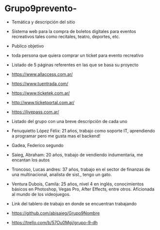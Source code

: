 # Grupo9prevento-

- Temática y descripción del sitio 
- Sistema web para la compra de boletos digitales para eventos recreativos tales como recitales, teatro, deportes, etc.


- Publico objetivo
- toda persona que quiera comprar un ticket para evento recreativo


- Listado de 5 páginas referentes en las que se basa su proyecto
- https://www.allaccess.com.ar/
- https://www.tuentrada.com/
- https://www.ticketek.com.ar/
- http://www.ticketportal.com.ar/
- https://livepass.com.ar/


- Listado del grupo con una breve descripción de cada uno
- Fenuquietto López Félix: 21 años, trabajo como soporte IT, aprendiendo a programar pero me gusta mas el backend!
- Gadea, Federico segundo
- Saieg, Abraham: 20 años, trabajo de vendiendo indumentaria, me encantan los autos
- Troncoso, Lucas andres: 37 años, trabajo en el sector de finanzas de una multinacional, analista de sist., tengo un gato.
- Ventura Dubois, Camila: 25 años, nivel 4 en inglés, conocimientos básicos en Photoshop, Vegas Pro, After Effects, entre otros. Aficionada al mundo de los videojuegos.


- Link del tablero de trabajo en donde se encuentran trabajando
- https://github.com/abisaieg/Grupo9Nombre
- https://trello.com/b/57Ou0Mgi/grupo-9-dh


